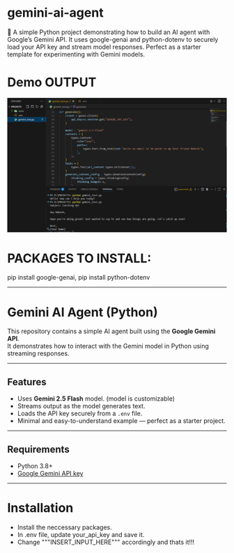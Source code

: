 # gemini-ai-agent
🚀 A simple Python project demonstrating how to build an AI agent with Google’s Gemini API. It uses google-genai and python-dotenv to securely load your API key and stream model responses. Perfect as a starter template for experimenting with Gemini models.

# Demo OUTPUT
![image alt](https://github.com/adityashelke04/gemini-ai-agent/blob/dc76602446b9728b21ecf72ff696ab290abcede0/screenshots/Screenshot%202025-08-25%20204551.png)

# PACKAGES TO INSTALL:

pip install google-genai,
pip install python-dotenv

---
# Gemini AI Agent (Python)

This repository contains a simple AI agent built using the **Google Gemini API**.  
It demonstrates how to interact with the Gemini model in Python using streaming responses.

---

## Features
- Uses **Gemini 2.5 Flash** model. (model is customizable)
- Streams output as the model generates text.
- Loads the API key securely from a `.env` file.
- Minimal and easy-to-understand example — perfect as a starter project.

---

## Requirements
- Python 3.8+
- [Google Gemini API key](https://aistudio.google.com/app/apikey)

---

# Installation
- Install the neccessary packages.
- In .env file, update your_api_key and save it.
- Change """INSERT_INPUT_HERE""" accordingly and thats it!!!
